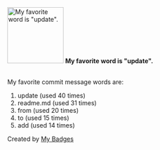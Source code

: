 <img src="https://my-badges.github.io/my-badges/favorite-word.png" alt="My favorite word is &quot;update&quot;." title="My favorite word is &quot;update&quot;." width="128">
<strong>My favorite word is &quot;update&quot;.</strong>
<br><br>

My favorite commit message words are:

1. update (used 40 times)
2. readme.md (used 31 times)
3. from (used 20 times)
4. to (used 15 times)
5. add (used 14 times)


Created by <a href="https://github.com/my-badges/my-badges">My Badges</a>